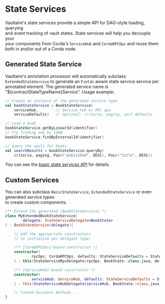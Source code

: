 # State Services

Vaultaire's state services provide a simple API for DAO-style loading, querying  
and event tracking of vault states. State services will help you decouple your  
your components from Corda's `ServiceHub` and `CordaRPCOps` and reuse them both 
in and/or out of a Corda node.

## Generated State Service

Vaultaire's annotation processor  will automatically subclass `ExtendedStateService` to generate
an `Fields` aware state service service per annotated element. The generated service name
is "${contractStateTypeName}Service". Usage example:


```kotlin
// Create an instance of the generated service type
val bookStateService = BookStateService(
    serviceHub,        // Service hub or RPC ops
    serviceDefaults)   // Optional: criteria, paging, sort defaults

// Load a book
bookStateService.getByLinearId(identifier)
// Try finding one by ISBN
bookStateService.findByExternalId(identifier)

// query the vault for books
val searchResults = bookStateService.queryBy(
    criteria, paging, Pair("published", DESC), Pair("title", DESC))
```

You can see the [basic state services API](/vaultaire/0.x/com.github.manosbatsis.vaultaire.service.dao/-basic-state-service/) 
for details. 

## Custom Services

You can also subclass `BasicStateService`, `ExtendedStateService` or even generated service types  
to create custom components.

```kotlin
/** Extend the generated [BookStateService] */
class MyExtendedBookStateService(
        delegate: StateServiceDelegate<BookState>
) : BookStateService(delegate){

    // Add the appropriate constructors
    // to initialize per delegate type:

    /** [CordaRPCOps]-based constructor */
    constructor(
            rpcOps: CordaRPCOps, defaults: StateServiceDefaults = StateServiceDefaults()
    ) : this(StateServiceRpcDelegate(rpcOps, BookState::class.java, defaults))

    /** [ServiceHub]-based constructor */
    constructor(
            serviceHub: ServiceHub, defaults: StateServiceDefaults = StateServiceDefaults()
    ) : this(StateServiceHubDelegate(serviceHub, BookState::class.java, defaults))

    // Custom business methods...
}
```
